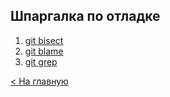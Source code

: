 ## Шпаргалка по отладке
1. [git bisect](bisect.md)
2. [git blame](blame.md)
3. [git grep](grep.md)

[< На главную](readme.md)

